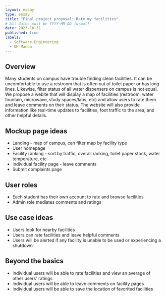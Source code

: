 ```yaml
---
layout: essay
type: essay
title: "Final project proposal: Rate my facilities"
# All dates must be YYYY-MM-DD format!
date: 2023-10-31
published: true
labels:
  - Software Engineering
  - UH Manoa
---
```


## Overview

Many students on campus have trouble finding clean facilities. It can be uncomfortable to use a restroom that is often out of toilet paper or has long lines. Likewise, filter status of all water dispensers on campus is not equal. We propose a webite that will display a map of facilities (restroom, water fountain, microwave, study spaces/labs, etc) and allow users to rate them and leave comments on their status. The website will also provide information like real-time updates to facilities, foot traffic to the area, and other helpful details.

## Mockup page ideas

- Landing - map of campus, can filter map by facility type
- User homepage
- Facility ranking - sort by traffic, overall ranking, toilet paper stock, water temperature, etc
- Individual facility page - leave comments
- Submit complaints page

## User roles

- Each student has their own account to rate and browse facilities
- Admin role mediates comments and ratings

## Use case ideas

- Users look for nearby facilities
- Users can rate facilities and leave helpful comments
- Users will be alerted if any facility is unable to be used or experiencing a shutdown

## Beyond the basics

- Individual users will be able to rate facilities and view an average of other users' ratings
- Individual users will be able to leave comments on facility pages
- Individual users will be able to save the location of favorited facilities
